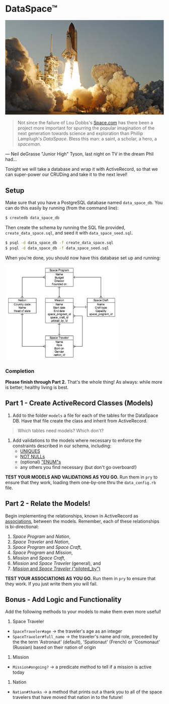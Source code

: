 # DataSpace™

![The final frontier](images/shuttle-launch.jpg)

> Not since the failure of Lou Dobbs's
> [Space.com](http://en.wikipedia.org/wiki/Space.com) has there been a project
> more important for spurring the popular imagination of the next generation
> towards science and exploration than Phillip Lamplugh's *DataSpace*. Bless
> this man: a saint, a scholar, a hero, a *spaceman*.

— Neil deGrasse "Junior High" Tyson, last night on TV in the dream Phil had...

Tonight we will take a database and wrap it with ActiveRecord, so that we can
super-power our CRUDing and take it to the next level!

## Setup

Make sure that you have a PostgreSQL database named `data_space_db`. You can do
this easily by running (from the command line):

```bash
$ createdb data_space_db
```

Then create the schema by running the SQL file provided,
`create_data_space.sql`, and seed it with `data_space_seed.sql`.

```bash
$ psql -d data_space_db -f create_data_space.sql
$ psql -d data_space_db -f data_space_seed.sql
```

When you're done, you should now have this database set up and running:

<img alt="DataSpace ERD" src="images/data_space_erd.png" height="300px">

### Completion

**Please finish through Part 2.** That's the whole thing! As always:
while more is better; healthy living is best.

## Part 1 - Create ActiveRecord Classes (Models)

1. Add to the folder `models` a file for each of the tables for the
   DataSpace DB. Have that file create the class and inherit from ActiveRecord.
  > Which tables need models? Which don't?

1. Add validations to the models where necessary to enforce the constraints
   described in our schema, including:
     - [UNIQUES](http://guides.rubyonrails.org/active_record_validations.html#uniqueness)
     - [NOT NULLs](http://guides.rubyonrails.org/active_record_validations.html#presence)
     - (optional) ["ENUM"s](http://guides.rubyonrails.org/active_record_validations.html#inclusion)
     - any others you find necessary (but don't go overboard!)

**TEST YOUR MODELS AND VALIDATIONS AS YOU GO.** Run them in `pry` to ensure
that they work, loading them one-by-one thru the `data_config.rb` file.

## Part 2 - Relate the Models!

Begin implementing the relationships, known in ActiveRecord as
[associations](http://guides.rubyonrails.org/association_basics.html), between
the models. Remember, each of these relationships is bi-directional:

1. *Space Program* and *Nation*,
1. *Space Traveler* and *Nation*,
1. *Space Program* and *Space Craft*,
1. *Space Program* and *Mission*,
1. *Mission* and *Space Craft*,
1. *Mission* and *Space Traveler* (general), and
1. [*Mission* and *Space Traveler* ("piloted_by")](http://www.spacevatican.org/2008/5/6/creating-multiple-associations-with-the-same-table)

**TEST YOUR ASSOCIATIONS AS YOU GO.** Run them in `pry` to ensure that they
work. If you just write them you will fail.

## Bonus - Add Logic and Functionality

Add the following methods to your models to make them even more useful!

1. Space Traveler
  - `SpaceTraveler#age` → the traveler's age as an integer
  - `SpaceTraveler#full_name` → the traveler's name and role, preceded by the
    the term 'Astronaut' (default), 'Spationaut' (French) or 'Cosmonaut'
    (Russian) based on their nation of origin
1. Mission
  - `Mission#ongoing?` → a predicate method to tell if a mission is active today
1. Nation
  - `Nation#thanks` → a method that prints out a thank you to all of the
    space travelers that have moved that nation in to the future!
